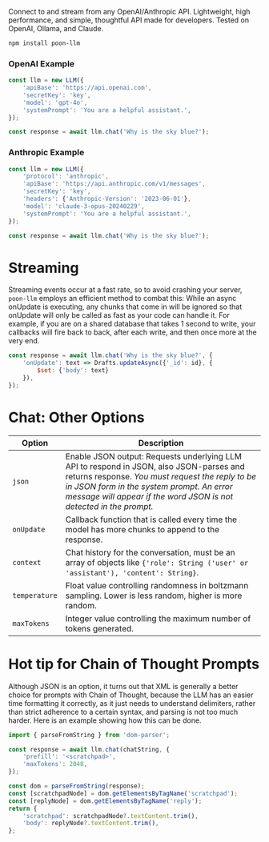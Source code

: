 Connect to and stream from any OpenAI/Anthropic API. Lightweight, high performance, and simple, thoughtful API made for
developers. Tested on OpenAI, Ollama, and Claude.

```bash
npm install poon-llm
```

### OpenAI Example

``` javascript
const llm = new LLM({
    'apiBase': 'https://api.openai.com',
    'secretKey': 'key',
    'model': 'gpt-4o',
    'systemPrompt': 'You are a helpful assistant.',
});

const response = await llm.chat('Why is the sky blue?');

```

### Anthropic Example

``` javascript
const llm = new LLM({
    'protocol': 'anthropic',
    'apiBase': 'https://api.anthropic.com/v1/messages',
    'secretKey': 'key',
    'headers': {'Anthropic-Version': '2023-06-01'},
    'model': 'claude-3-opus-20240229',
    'systemPrompt': 'You are a helpful assistant.',
});

const response = await llm.chat('Why is the sky blue?');
```

# Streaming

Streaming events occur at a fast rate, so to avoid crashing your
server, `poon-llm` employs an efficient method to combat this: While an async onUpdate is executing, any chunks that
come in will be ignored so that onUpdate will only be called as fast as your code can handle it. For example, if you are
on a
shared database that takes 1 second to write, your callbacks will fire back to back, after each write, and then
once more at the very end.

``` javascript
const response = await llm.chat('Why is the sky blue?', {
    'onUpdate': text => Drafts.updateAsync({'_id': id}, {
        $set: {'body': text}
    }),
});
```

# Chat: Other Options

| Option        | Description                                                                                                                                                                                                                                                   |
|---------------|---------------------------------------------------------------------------------------------------------------------------------------------------------------------------------------------------------------------------------------------------------------|
| `json`        | Enable JSON output: Requests underlying LLM API to respond in JSON, also JSON-parses and returns response. _You must request the reply to be in JSON form in the system prompt. An error message will appear if the word JSON is not detected in the prompt._ |
| `onUpdate`    | Callback function that is called every time the model has more chunks to append to the response.                                                                                                                                                              |
| `context`     | Chat history for the conversation, must be an array of objects like `{'role': String ('user' or 'assistant'), 'content': String}`.                                                                                                                            |
| `temperature` | Float value controlling randomness in boltzmann sampling. Lower is less random, higher is more random.                                                                                                                                                        |
| `maxTokens`   | Integer value controlling the maximum number of tokens generated.                                                                                                                                                                                             |

# Hot tip for Chain of Thought Prompts

Although JSON is an option, it turns out that XML is generally a better choice for prompts with Chain of Thought,
because the LLM has an easier time formatting it correctly, as it just needs to understand delimiters, rather than
strict adherence to a certain syntax, and parsing is not too much harder. Here is an example showing how this can be
done.

``` javascript
import { parseFromString } from 'dom-parser';

const response = await llm.chat(chatString, {
    'prefill': '<scratchpad>',
    'maxTokens': 2048,
});

const dom = parseFromString(response);
const [scratchpadNode] = dom.getElementsByTagName('scratchpad');
const [replyNode] = dom.getElementsByTagName('reply');
return {
    'scratchpad': scratchpadNode?.textContent.trim(),
    'body': replyNode?.textContent.trim(),
};
```